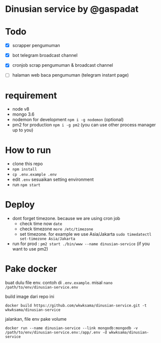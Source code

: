 # Dinusian service by @gaspadat

# Todo
- [x] scrapper pengumuman
- [x] bot telegram broadcast channel
- [x] cronjob scrap pengumuman & broadcast channel
- [ ] halaman web baca pengumuman (telegram instant page)


# requirement
- node v8
- mongo 3.6
- nodemon for development `npm i -g nodemon` (optional)
- pm2 for production `npm i -g pm2` (you can use other process manager up to you)

# How to run
- clone this repo
- `npm install`
- `cp .env.example .env`
- edit `.env` sesuaikan setting environment
- run `npm start`

# Deploy
- dont forget timezone. because we are using cron job
  - check time now `date`
  - check timezone `more /etc/timezone`
  - set timezone. for example we use Asia/Jakarta `sudo timedatectl set-timezone Asia/Jakarta`
- run for prod : `pm2 start ./bin/www --name dinusian-service` (if you want to use pm2)

# Pake docker
buat dulu file env. contoh di `.env.example`.
misal `nano /path/to/env/dinusian-service.env`

build image dari repo ini

`docker build https://github.com/wkwksama/dinusian-service.git -t wkwksama/dinusian-service`

jalankan, file env pake volume

`docker run --name dinusian-service --link mongodb:mongodb -v /path/to/env/dinusian-service.env:/app/.env -d wkwksama/dinusian-service`
